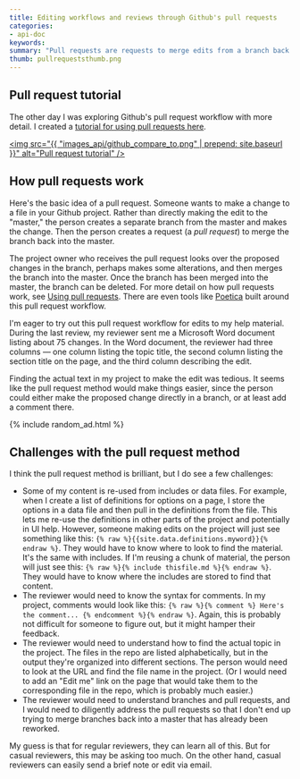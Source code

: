 ```yaml
---
title: Editing workflows and reviews through Github's pull requests
categories:
- api-doc
keywords:
summary: "Pull requests are requests to merge edits from a branch back into the master. This workflow facilitates review of technical content on Github, but implementing it has some challenges. Namely, the reviewer would need to be familiar with code syntax, locations, and branching."
thumb: pullrequeststhumb.png
---
```


## Pull request tutorial
The other day I was exploring Github's pull request workflow with more detail. I created a [tutorial for using pull requests here](https://idratherbewriting.com/learnapidoc/pubapis_github_pull_requests.html).

<a href="https://idratherbewriting.com/learnapidoc/pubapis_github_pull_requests"><img src="{{ "images_api/github_compare_to.png" | prepend: site.baseurl }}" alt="Pull request tutorial" /></a>

## How pull requests work
Here's the basic idea of a pull request. Someone wants to make a change to a file in your Github project. Rather than directly making the edit to the "master," the person creates a separate branch from the master and makes the change. Then the person creates a request (a <i>pull request</i>) to merge the branch back into the master.

The project owner who receives the pull request looks over the proposed changes in the branch, perhaps makes some alterations, and then merges the branch into the master. Once the branch has been merged into the master, the branch can be deleted. For more detail on how pull requests work, see [Using pull requests](https://help.github.com/articles/using-pull-requests/). There are even tools like [Poetica](https://poetica.com/) built around this pull request workflow.

I'm eager to try out this pull request workflow for edits to my help material. During the last review, my reviewer sent me a Microsoft Word document listing about 75 changes. In the Word document, the reviewer had three columns &mdash; one column listing the topic title, the second column listing the section title on the page, and the third column describing the edit.

Finding the actual text in my project to make the edit was tedious. It seems like the pull request method would make things easier, since the person could either make the proposed change directly in a branch, or at least add a comment there.

{% include random_ad.html %}

## Challenges with the pull request method
I think the pull request method is brilliant, but I do see a few challenges:

* Some of my content is re-used from includes or data files. For example, when I create a list of definitions for options on a page, I store the options in a data file and then pull in the definitions from the file. This lets me re-use the definitions in other parts of the project and potentially in UI help. However, someone making edits on the project will just see something like this: `{% raw %}{{site.data.definitions.myword}}{% endraw %}`. They would have to know where to look to find the material. It's the same with includes. If I'm reusing a chunk of material, the person will just see this: `{% raw %}{% include thisfile.md %}{% endraw %}`. They would have to know where the includes are stored to find that content.
* The reviewer would need to know the syntax for comments. In my project, comments would look like this: `{% raw %}{% comment %} Here's the comment... {% endcomment %}{% endraw %}`. Again, this is probably not difficult for someone to figure out, but it might hamper their feedback.
* The reviewer would need to understand how to find the actual topic in the project. The files in the repo are listed alphabetically, but in the output they're organized into different sections. The person would need to look at the URL and find the file name in the project. (Or I would need to add an "Edit me" link on the page that would take them to the corresponding file in the repo, which is probably much easier.)
* The reviewer would need to understand branches and pull requests, and I would need to diligently address the pull requests so that I don't end up trying to merge branches back into a master that has already been reworked.

My guess is that for regular reviewers, they can learn all of this. But for casual reviewers, this may be asking too much. On the other hand, casual reviewers can easily send a brief note or edit via email.
